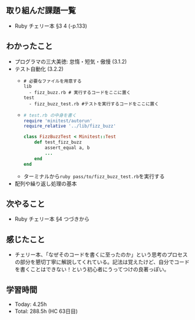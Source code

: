 ## 取り組んだ課題一覧
- Ruby チェリー本 §3 4 (-p.133)
## わかったこと
- プログラマの三大美徳: 怠惰・短気・傲慢 (3.1.2)
- テスト自動化 (3.2.2)
  - ```
    # 必要なファイルを用意する
    lib
      - fizz_buzz.rb # 実行するコードをここに置く
    test 
      - fizz_buzz_test.rb #テストを実行するコードをここに置く
    ```
  - ```fizz_buzz_test.rb
    # test.rb の中身を書く
    require 'minitest/autorun'
    require_relative '../lib/fizz_buzz'
    
    class FizzBuzzTest < Minitest::Test
        def test_fizz_buzz
            assert_equal a, b
            ...
        end
    end
    ```
  - ターミナルから`ruby pass/to/fizz_buzz_test.rb`を実行する
- 配列や繰り返し処理の基本
## 次やること
- Ruby チェリー本 §4 つづきから
## 感じたこと
- チェリー本、「なぜそのコードを書くに至ったのか」という思考のプロセスの部分を懇切丁寧に解説してくれている。記法は覚えたけど、自分でコードを書くことはできない！という初心者にうってつけの良著っぽい。
## 学習時間
- Today: 4.25h
- Total: 288.5h (HC 63日目)
